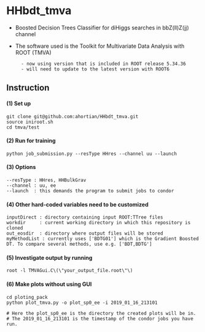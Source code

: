 # HHbdt_tmva
- Boosted Decision Trees Classifier for diHiggs searches in bbZ(ll)Z(jj) channel
- The software used is the Toolkit for Multivariate Data Analysis with ROOT (TMVA)

		- now using version that is included in ROOT release 5.34.36 
		- will need to update to the latest version with ROOT6

## Instruction
#### (1) Set up
	git clone git@github.com:ahortian/HHbdt_tmva.git
	source iniroot.sh
	cd tmva/test

#### (2) Run for training
	python job_submission.py --resType HHres --channel uu --launch

#### (3) Options
	--resType : HHres, HHBulkGrav
	--channel : uu, ee
	--launch  : this demands the program to submit jobs to condor

#### (4) Other hard-coded variables need to be customized
	inputDirect : directory containing input ROOT:TTree files 
	workdir     : current working directory in which this repository is cloned 
	out_eosdir  : directory where output files will be stored
	myMethodList : currently uses ['BDTG01'] which is the Gradient Boosted DT. To compare several methods, use e.g. ['BDT,BDTG'] 

#### (5) Investigate output by running
	root -l TMVAGui.C\(\"your_output_file.root\"\)
	
#### (6) Make plots without using GUI
	cd ploting_pack
	python plot_tmva.py -o plot_sp0_ee -i 2019_01_16_213101
	
	# Here the plot_sp0_ee is the directory the created plots will be in. 
	# The 2019_01_16_213101 is the timestamp of the condor jobs you have run.
